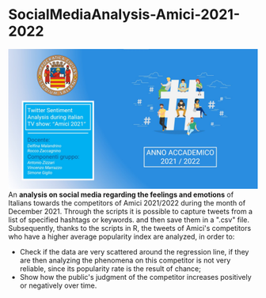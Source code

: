 # SocialMediaAnalysis-Amici-2021-2022
<div align="center"><img src="./images/anteprima.jpg"/></div>
An <b>analysis on social media regarding the feelings and emotions</b> of Italians towards the competitors of Amici 2021/2022 during the month of December 2021. Through the scripts it is possible to capture tweets from a list of specified hashtags or keywords. and then save them in a ".csv" file. 
Subsequently, thanks to the scripts in R, the tweets of Amici's competitors who have a higher average popularity index are analyzed, in order to: 
 
- Check if the data are very scattered around the regression line, if they are then analyzing the phenomena on this competitor is not very reliable, since its popularity rate is the result of chance; 
- Show how the public's judgment of the competitor increases positively or negatively over time.
